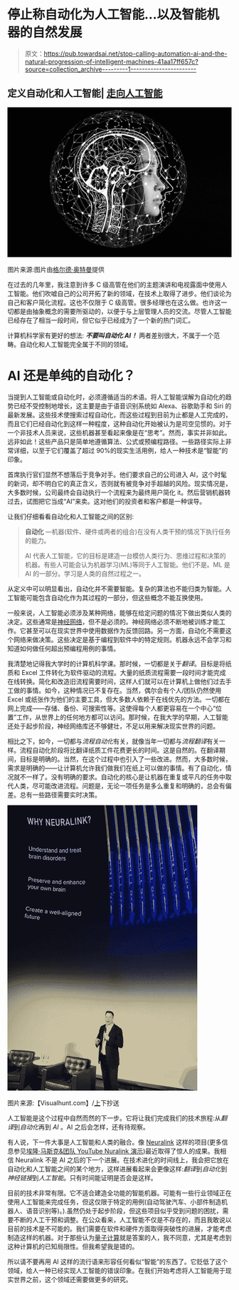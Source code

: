 # 停止称自动化为人工智能…以及智能机器的自然发展

> 原文：<https://pub.towardsai.net/stop-calling-automation-ai-and-the-natural-progression-of-intelligent-machines-41aa17ff657c?source=collection_archive---------1----------------------->

## 定义自动化和人工智能| [走向人工智能](https://towardsai.net)

![](img/6af25a1fbb7d78e8db19c17f4cd68397.png)

图片来源:图片由[格尔德·奥特曼](https://pixabay.com/users/geralt-9301/?utm_source=link-attribution&utm_medium=referral&utm_campaign=image&utm_content=4389372)提供

在过去的几年里，我注意到许多 C 级高管在他们的主题演讲和电视露面中使用人工智能。他们吹嘘自己的公司开拓了新的领域，在技术上取得了进步。他们谈论为自己和客户简化流程。这也不仅限于 C 级高管。很多经理也在这么做。也许这一切都是由抽象概念的需要所驱动的，以便于与上层管理人员的交流。尽管人工智能已经存在了相当一段时间，但它似乎已经成为了一个新的热门词汇。

计算机科学家有更好的想法: ***不要叫自动化 AI！*** 两者差别很大，不属于一个范畴。自动化和人工智能完全属于不同的领域。

# AI 还是单纯的自动化？

当提到人工智能或自动化时，必须遵循适当的术语。将人工智能误解为自动化的趋势已经不受控制地增长，这主要是由于语音识别系统如 Alexa、谷歌助手和 Siri 的最新发展。这些技术使搜索过程自动化，而这些过程到目前为止都是人工完成的，而且它们已经自动化到这样一种程度，这种自动化开始被认为是司空见惯的。对于一个非技术人员来说，这些机器甚至看起来像是在“思考”。然而，事实并非如此。远非如此！这些产品只是简单地遵循算法、公式或预编程路径。一些路径实际上非常详细，以至于它们覆盖了超过 90%的现实生活用例，给人一种技术是“智能”的印象。

首席执行官们显然不想落后于竞争对手。他们要求自己的公司进入 AI，这个时髦的新词，却不明白它的真正含义，否则就有被竞争对手超越的风险。现实情况是，大多数时候，公司最终会自动执行一个流程来为最终用户简化 it。然后营销机器转过去，试图把它当成“AI”来卖。这对他们的投资者和客户都是一种误导。

让我们仔细看看自动化和人工智能之间的区别:

> **自动化** —机器(软件、硬件或两者的组合)在没有人类干预的情况下执行任务的能力。
> 
> AI 代表人工智能，它的目标是建造一台模仿人类行为、思维过程和决策的机器。有些人可能会认为机器学习(ML)等同于人工智能。他们不是。ML 是 AI 的一部分。学习是人类的自然过程之一。

从定义中可以明显看出，自动化并不需要智能。复杂的算法也不能归类为智能。人工智能可能包含自动化作为其过程的一部分，但这些概念不能互换使用。

一般来说，人工智能必须涉及某种网络，能够在给定问题的情况下做出类似人类的决定。这些通常是[神经网络](https://en.wikipedia.org/wiki/Neural_network)，但不是必须的。神经网络必须不断地被训练才能工作。它甚至可以在现实世界中使用数据作为反馈回路。另一方面，自动化不需要这个网络来做决策。这些决定是基于编程到软件中的特定规则。机器永远不会学习和知道如何做任何超出预编程用例的事情。

我清楚地记得我大学时的计算机科学课。那时候，一切都是关于*翻译*。目标是将纸质和 Excel 工件转化为软件驱动的流程。大量的纸质流程需要一段时间才能完成在线转换。简化和改造旧流程需要时间，这样人们就可以在计算机上做他们过去手工做的事情。如今，这种情况已不复存在。当然，偶尔会有个人/团队仍然使用 Excel 或纸张作为他们的主要工具，但大多数人依赖于在线优先的方法。一切都在网上完成——存储、备份、可搜索性等。这使得每个人都更容易在一个中心“位置”工作，从世界上的任何地方都可以访问。那时候，在我大学的早期，人工智能还处于起步阶段，神经网络库还不够健壮，不足以用来解决现实世界的问题。

相比之下，如今，一切都与*流程自动化*有关，就像当年一切都与*流程翻译*有关一样。流程自动化阶段将比翻译纸质工件花费更长的时间。这是自然的。在翻译期间，目标是明确的。当然，在这个过程中也引入了一些改进。然而，大多数时候，需求是明确的——让计算机允许我们做我们在纸上可以做的事情。有了自动化，情况就不一样了。没有明确的要求。自动化的核心是让机器在重复或平凡的任务中取代人类，尽可能改进流程。问题是，无论一项任务是多么重复和明确的，总会有偏差。总有一些路径需要实时决策。

![](img/2ed6da533e0d1e4219a9282cb3ec7667.png)

图片来源:【Visualhunt.com】/[上](http://creativecommons.org/licenses/by/2.0/)下抄送

人工智能是这个过程中自然而然的下一步。它将让我们完成我们的技术旅程:从*翻译*到*自动化*再到 *AI* 。AI 之后会怎样，还有待观察。

有人说，下一件大事是人工智能和人类的融合。像 [Neuralink](https://www.neuralink.com/) 这样的项目(更多信息参见[埃隆·马斯克&团队 YouTube Nuralink 演示](https://youtu.be/lA77zsJ31nA))最近取得了惊人的成果。我相信 Neuralink 不是 AI 之后的下一个进展。在技术进化的时间线上，我会把它放在自动化和人工智能之间的某个地方，这样进展看起来会更像这样:*翻译*到*自动化*到*神经链接*到*人工智能*。只有时间能证明是否会是这样。

目前的技术非常有限。它不适合建造全功能的智能机器。可能有一些行业领域正在使用人工智能来完成任务，但这仅限于特定的用例(自动驾驶汽车、小部件制造机器人、语音识别等)。).虽然仍处于起步阶段，但这些项目似乎受到问题的困扰，需要不断的人工干预和调整。在公众看来，人工智能不仅是不存在的，而且我敢说以目前的技术是不可能的。我们需要在软件和硬件方面取得突破性的进展，才能考虑制造这样的机器。对于那些认为[量子计算](https://www.research.ibm.com/ibm-q/learn/what-is-quantum-computing/)就是答案的人，我不同意，尤其是考虑到这种计算机的已知局限性。但我希望我是错的。

所以请不要再用 AI 这样的流行语来形容任何看似“智能”的东西了。它贬低了这个领域，给人一种已经实现人工智能的错误印象。在我们开始考虑将人工智能用于现实世界之前，这个领域还需要做更多的研究。